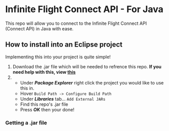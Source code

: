 # Infinite Flight Connect API - For Java
This repo will allow you to connect to the Infinite Flight Connect API (Connect API) in Java with ease.

## How to install into an Eclipse project
Implementing this into your project is quite simple!

1. Download the .jar file which will be needed to refrence this repo. **If you need help with this, view [this](#How-to-install)**
2. - Under **_Package Explorer_** right click the project you would like to use this in.
   - Hover ```Build Path -> Configure Build Path```
   - Under **_Libraries_** tab... ```Add External JARs```
   - Find this repo's .jar file
   - Press **_OK_** then your done!





### Getting a .jar file

